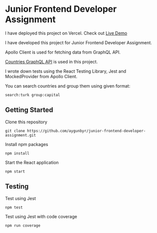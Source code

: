# Junior Frontend Developer Assignment

I have deployed this project on Vercel. Check out [Live Demo](https://junior-frontend-developer-assignment.vercel.app/)

I have developed this project for Junior Frontend Developer Assignment.

Apollo Client is used for fetching data from GraphQL API.

[Countries GraphQL API](https://countries.trevorblades.com/graphql) is used in this project.

I wrote down tests using the React Testing Library, Jest and MockedProvider from Apollo Client.

You can search countries and group them using given format:

```
search:turk group:capital
```

## Getting Started

Clone this repository

```
git clone https://github.com/aygunbyr/junior-frontend-developer-assignment.git
```

Install npm packages

```
npm install
```

Start the React application

```
npm start
```

## Testing

Test using Jest

```
npm test
```

Test using Jest with code coverage

```
npm run coverage
```
